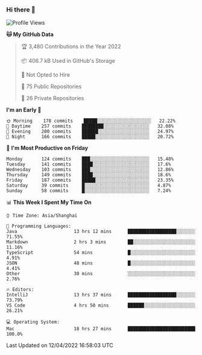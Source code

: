 ### Hi there 👋

<!--
**qbosen/qbosen** is a ✨ _special_ ✨ repository because its `README.md` (this file) appears on your GitHub profile.

Here are some ideas to get you started:

- 🔭 I’m currently working on ...
- 🌱 I’m currently learning ...
- 👯 I’m looking to collaborate on ...
- 🤔 I’m looking for help with ...
- 💬 Ask me about ...
- 📫 How to reach me: ...
- 😄 Pronouns: ...
- ⚡ Fun fact: ...
-->

<!--START_SECTION:waka-->
![Profile Views](http://img.shields.io/badge/Profile%20Views-1-blue)

**🐱 My GitHub Data** 

> 🏆 3,480 Contributions in the Year 2022
 > 
> 📦 406.7 kB Used in GitHub's Storage 
 > 
> 🚫 Not Opted to Hire
 > 
> 📜 75 Public Repositories 
 > 
> 🔑 26 Private Repositories  
 > 
**I'm an Early 🐤** 

```text
🌞 Morning    178 commits    █████░░░░░░░░░░░░░░░░░░░░   22.22% 
🌆 Daytime    257 commits    ████████░░░░░░░░░░░░░░░░░   32.08% 
🌃 Evening    200 commits    ██████░░░░░░░░░░░░░░░░░░░   24.97% 
🌙 Night      166 commits    █████░░░░░░░░░░░░░░░░░░░░   20.72%

```
📅 **I'm Most Productive on Friday** 

```text
Monday       124 commits    ███░░░░░░░░░░░░░░░░░░░░░░   15.48% 
Tuesday      141 commits    ████░░░░░░░░░░░░░░░░░░░░░   17.6% 
Wednesday    103 commits    ███░░░░░░░░░░░░░░░░░░░░░░   12.86% 
Thursday     149 commits    ████░░░░░░░░░░░░░░░░░░░░░   18.6% 
Friday       187 commits    █████░░░░░░░░░░░░░░░░░░░░   23.35% 
Saturday     39 commits     █░░░░░░░░░░░░░░░░░░░░░░░░   4.87% 
Sunday       58 commits     █░░░░░░░░░░░░░░░░░░░░░░░░   7.24%

```


📊 **This Week I Spent My Time On** 

```text
⌚︎ Time Zone: Asia/Shanghai

💬 Programming Languages: 
Java                     13 hrs 12 mins      ██████████████████░░░░░░░   71.55% 
Markdown                 2 hrs 3 mins        ██░░░░░░░░░░░░░░░░░░░░░░░   11.16% 
TypeScript               54 mins             █░░░░░░░░░░░░░░░░░░░░░░░░   4.91% 
JSON                     48 mins             █░░░░░░░░░░░░░░░░░░░░░░░░   4.41% 
Other                    30 mins             ░░░░░░░░░░░░░░░░░░░░░░░░░   2.76%

🔥 Editors: 
IntelliJ                 13 hrs 37 mins      ██████████████████░░░░░░░   73.79% 
VS Code                  4 hrs 50 mins       ██████░░░░░░░░░░░░░░░░░░░   26.21%

💻 Operating System: 
Mac                      18 hrs 27 mins      █████████████████████████   100.0%

```


 Last Updated on 12/04/2022 16:58:03 UTC
<!--END_SECTION:waka-->
